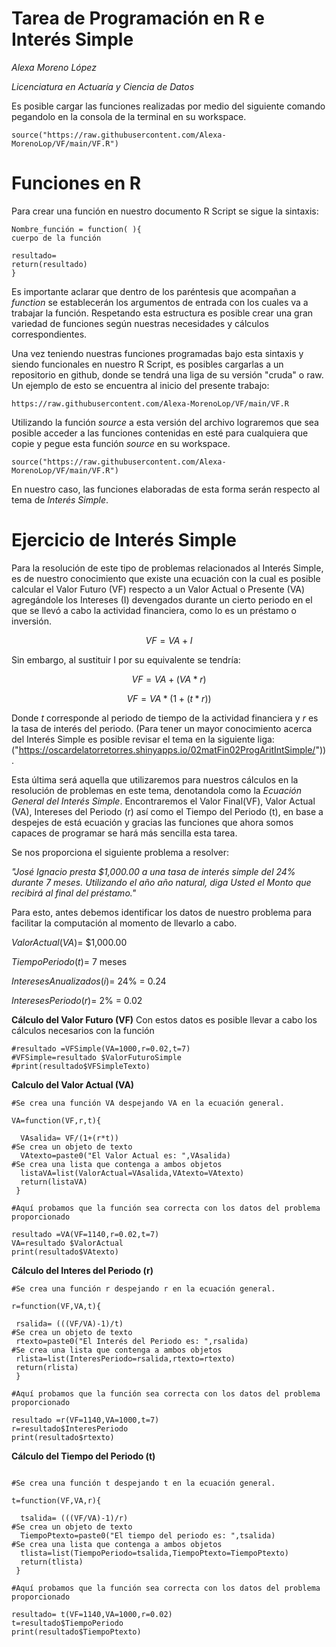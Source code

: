 # Tarea de Programación en R e Interés Simple

*Alexa Moreno López*

*Licenciatura en Actuaría y Ciencia de Datos*


Es posible cargar las funciones realizadas por medio del siguiente comando pegandolo en la consola de la terminal en su workspace. 
```{r}
source("https://raw.githubusercontent.com/Alexa-MorenoLop/VF/main/VF.R")
```

# Funciones en R
Para crear una función en nuestro documento R Script se sigue la sintaxis:

```
Nombre_función = function( ){
cuerpo de la función

resultado=
return(resultado)
}
```

Es importante aclarar que dentro de los paréntesis que acompañan a *function* se establecerán los argumentos de entrada con los cuales va a trabajar la función.
Respetando esta estructura es posible crear una gran variedad de funciones según nuestras necesidades y cálculos correspondientes.

Una vez teniendo nuestras funciones programadas bajo esta sintaxis y siendo funcionales en nuestro R Script, es posibles cargarlas a un repositorio en github, donde se tendrá una liga de su versión "cruda" o raw. 
Un ejemplo de esto se encuentra al inicio del presente trabajo:
```{r}
https://raw.githubusercontent.com/Alexa-MorenoLop/VF/main/VF.R
```
Utilizando la función *source* a esta versión del archivo lograremos que sea posible acceder a las funciones contenidas en esté para cualquiera que copie y pegue esta función *source* en su workspace.
```{r}
source("https://raw.githubusercontent.com/Alexa-MorenoLop/VF/main/VF.R")
```

En nuestro caso, las funciones elaboradas de esta forma serán respecto al tema de *Interés Simple*.

# Ejercicio de Interés Simple

Para la resolución de este tipo de problemas relacionados al Interés Simple, es de nuestro conocimiento que existe una ecuación con la cual es posible calcular el Valor Futuro (VF) respecto a un Valor Actual o Presente (VA) agregándole los Intereses (I) devengados durante un cierto periodo en el que se llevó a cabo la actividad financiera, como lo es un préstamo o inversión.

$$VF=VA+I$$

Sin embargo, al sustituir I por su equivalente se tendría:

$$VF=VA +(VA*r)$$

$$VF=VA*(1+(t*r))$$

Donde *t* corresponde al periodo de tiempo de la actividad financiera y *r* es la tasa de interés del periodo. (Para tener un mayor conocimiento acerca del Interés Simple es posible revisar el tema en la siguiente liga: ("https://oscardelatorretorres.shinyapps.io/02matFin02ProgAritIntSimple/")).

Esta última será aquella que utilizaremos para nuestros cálculos en la resolución de problemas en este tema, denotandola como la *Ecuación General del Interés Simple*.
Encontraremos el Valor Final(VF), Valor Actual (VA), Intereses del Periodo (r) así como el Tiempo del Periodo (t), en base a despejes de está ecuación y gracias las funciones que ahora somos capaces de programar se hará más sencilla esta tarea.

Se nos proporciona el siguiente problema a resolver:

*"José Ignacio presta $1,000.00 a una tasa de interés simple del 24% durante 7 meses. Utilizando el año año natural, diga Usted el Monto que recibirá al final del préstamo."*

Para esto, antes debemos identificar los datos de nuestro problema para facilitar la computación al momento de llevarlo a cabo.

$ValorActual(VA)$= $1,000.00

$TiempoPeriodo(t)$= 7 meses

$InteresesAnualizados(i)$= 24% = 0.24

$InteresesPeriodo(r)$= 2% = 0.02

**Cálculo del Valor Futuro (VF)**
Con estos datos es posible llevar a cabo los cálculos necesarios con la función

```{r}
#resultado =VFSimple(VA=1000,r=0.02,t=7)
#VFSimple=resultado $ValorFuturoSimple
#print(resultado$VFSimpleTexto)
```

**Calculo del Valor Actual (VA)**
```{r}
#Se crea una función VA despejando VA en la ecuación general.

VA=function(VF,r,t){
  
  VAsalida= VF/(1+(r*t))
#Se crea un objeto de texto 
  VAtexto=paste0("El Valor Actual es: ",VAsalida)
#Se crea una lista que contenga a ambos objetos
  listaVA=list(ValorActual=VAsalida,VAtexto=VAtexto)
  return(listaVA)
 }

#Aquí probamos que la función sea correcta con los datos del problema proporcionado

resultado =VA(VF=1140,r=0.02,t=7)
VA=resultado $ValorActual
print(resultado$VAtexto)
```

**Cálculo del Interes del Periodo (r)**
```{r}
#Se crea una función r despejando r en la ecuación general.

r=function(VF,VA,t){
  
 rsalida= (((VF/VA)-1)/t)
#Se crea un objeto de texto 
 rtexto=paste0("El Interés del Periodo es: ",rsalida)
#Se crea una lista que contenga a ambos objetos
 rlista=list(InteresPeriodo=rsalida,rtexto=rtexto)
 return(rlista)
 }

#Aquí probamos que la función sea correcta con los datos del problema proporcionado

resultado =r(VF=1140,VA=1000,t=7)
r=resultado$InteresPeriodo
print(resultado$rtexto)
```

**Cálculo del Tiempo del Periodo (t)**
```{r}

#Se crea una función t despejando t en la ecuación general.

t=function(VF,VA,r){
  
  tsalida= (((VF/VA)-1)/r)
#Se crea un objeto de texto 
  TiempoPtexto=paste0("El tiempo del periodo es: ",tsalida)
#Se crea una lista que contenga a ambos objetos
  tlista=list(TiempoPeriodo=tsalida,TiempoPtexto=TiempoPtexto)
  return(tlista)
 }
 
#Aquí probamos que la función sea correcta con los datos del problema proporcionado

resultado= t(VF=1140,VA=1000,r=0.02)
t=resultado$TiempoPeriodo
print(resultado$TiempoPtexto)
```



